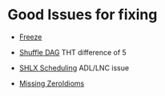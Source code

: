 # Good Issues for fixing
* [Freeze](https://github.com/llvm/llvm-project/issues/144780)
* [Shuffle DAG](https://github.com/llvm/llvm-project/issues/152900) THT difference of 5
  
* [SHLX Scheduling](https://github.com/llvm/llvm-project/issues/121546) ADL/LNC issue
* [Missing ZeroIdioms](https://github.com/llvm/llvm-project/issues/61003)

